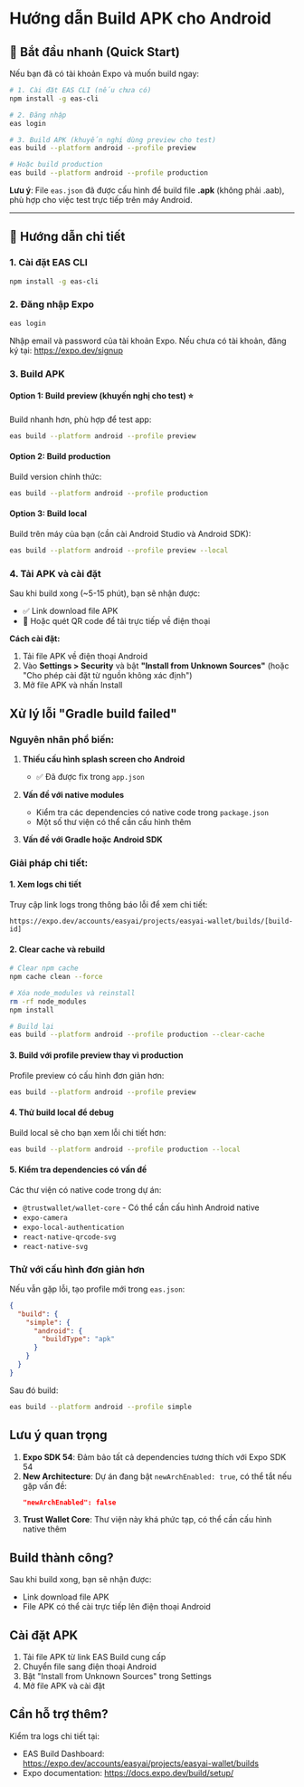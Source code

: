 # Hướng dẫn Build APK cho Android

## 🚀 Bắt đầu nhanh (Quick Start)

Nếu bạn đã có tài khoản Expo và muốn build ngay:

```bash
# 1. Cài đặt EAS CLI (nếu chưa có)
npm install -g eas-cli

# 2. Đăng nhập
eas login

# 3. Build APK (khuyến nghị dùng preview cho test)
eas build --platform android --profile preview

# Hoặc build production
eas build --platform android --profile production
```

**Lưu ý**: File `eas.json` đã được cấu hình để build file **.apk** (không phải .aab), phù hợp cho việc test trực tiếp trên máy Android.

---

## 📝 Hướng dẫn chi tiết

### 1. Cài đặt EAS CLI
```bash
npm install -g eas-cli
```

### 2. Đăng nhập Expo
```bash
eas login
```

Nhập email và password của tài khoản Expo. Nếu chưa có tài khoản, đăng ký tại: https://expo.dev/signup

### 3. Build APK

#### Option 1: Build preview (khuyến nghị cho test) ⭐
Build nhanh hơn, phù hợp để test app:
```bash
eas build --platform android --profile preview
```

#### Option 2: Build production
Build version chính thức:
```bash
eas build --platform android --profile production
```

#### Option 3: Build local
Build trên máy của bạn (cần cài Android Studio và Android SDK):
```bash
eas build --platform android --profile preview --local
```

### 4. Tải APK và cài đặt

Sau khi build xong (~5-15 phút), bạn sẽ nhận được:
- ✅ Link download file APK
- 📱 Hoặc quét QR code để tải trực tiếp về điện thoại

**Cách cài đặt:**
1. Tải file APK về điện thoại Android
2. Vào **Settings > Security** và bật **"Install from Unknown Sources"** (hoặc "Cho phép cài đặt từ nguồn không xác định")
3. Mở file APK và nhấn Install

## Xử lý lỗi "Gradle build failed"

### Nguyên nhân phổ biến:

1. **Thiếu cấu hình splash screen cho Android**
   - ✅ Đã được fix trong `app.json`

2. **Vấn đề với native modules**
   - Kiểm tra các dependencies có native code trong `package.json`
   - Một số thư viện có thể cần cấu hình thêm

3. **Vấn đề với Gradle hoặc Android SDK**

### Giải pháp chi tiết:

#### 1. Xem logs chi tiết
Truy cập link logs trong thông báo lỗi để xem chi tiết:
```
https://expo.dev/accounts/easyai/projects/easyai-wallet/builds/[build-id]
```

#### 2. Clear cache và rebuild
```bash
# Clear npm cache
npm cache clean --force

# Xóa node_modules và reinstall
rm -rf node_modules
npm install

# Build lại
eas build --platform android --profile production --clear-cache
```

#### 3. Build với profile preview thay vì production
Profile preview có cấu hình đơn giản hơn:
```bash
eas build --platform android --profile preview
```

#### 4. Thử build local để debug
Build local sẽ cho bạn xem lỗi chi tiết hơn:
```bash
eas build --platform android --profile production --local
```

#### 5. Kiểm tra dependencies có vấn đề

Các thư viện có native code trong dự án:
- `@trustwallet/wallet-core` - Có thể cần cấu hình Android native
- `expo-camera`
- `expo-local-authentication`
- `react-native-qrcode-svg`
- `react-native-svg`

### Thử với cấu hình đơn giản hơn

Nếu vẫn gặp lỗi, tạo profile mới trong `eas.json`:

```json
{
  "build": {
    "simple": {
      "android": {
        "buildType": "apk"
      }
    }
  }
}
```

Sau đó build:
```bash
eas build --platform android --profile simple
```

## Lưu ý quan trọng

1. **Expo SDK 54**: Đảm bảo tất cả dependencies tương thích với Expo SDK 54
2. **New Architecture**: Dự án đang bật `newArchEnabled: true`, có thể tắt nếu gặp vấn đề:
   ```json
   "newArchEnabled": false
   ```
3. **Trust Wallet Core**: Thư viện này khá phức tạp, có thể cần cấu hình native thêm

## Build thành công?

Sau khi build xong, bạn sẽ nhận được:
- Link download file APK
- File APK có thể cài trực tiếp lên điện thoại Android

## Cài đặt APK

1. Tải file APK từ link EAS Build cung cấp
2. Chuyển file sang điện thoại Android
3. Bật "Install from Unknown Sources" trong Settings
4. Mở file APK và cài đặt

## Cần hỗ trợ thêm?

Kiểm tra logs chi tiết tại:
- EAS Build Dashboard: https://expo.dev/accounts/easyai/projects/easyai-wallet/builds
- Expo documentation: https://docs.expo.dev/build/setup/


